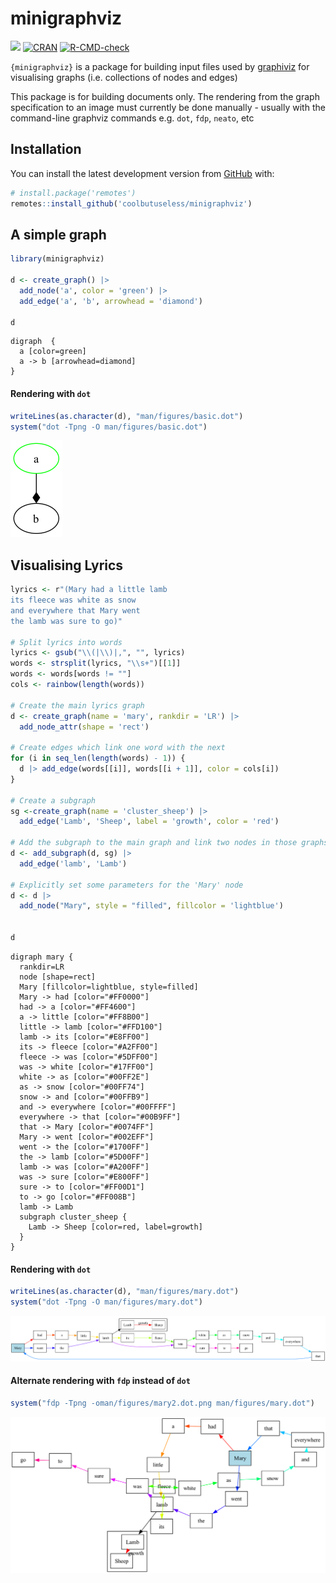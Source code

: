 
<!-- README.md is generated from README.Rmd. Please edit that file -->

# minigraphviz

<!-- badges: start -->

![](https://img.shields.io/badge/cool-useless-green.svg)
[![CRAN](https://www.r-pkg.org/badges/version/minigraphviz)](https://CRAN.R-project.org/package=minigraphviz)
[![R-CMD-check](https://github.com/coolbutuseless/minigraphviz/actions/workflows/R-CMD-check.yaml/badge.svg)](https://github.com/coolbutuseless/minigraphviz/actions/workflows/R-CMD-check.yaml)
<!-- badges: end -->

`{minigraphviz}` is a package for building input files used by
[graphiviz](https://graphviz.org) for visualising graphs
(i.e. collections of nodes and edges)

This package is for building documents only. The rendering from the
graph specification to an image must currently be done manually -
usually with the command-line graphviz commands e.g. `dot`, `fdp`,
`neato`, etc

## Installation

<!-- This package can be installed from CRAN -->

<!-- ``` r -->

<!-- install.packages('minigraphviz') -->

<!-- ``` -->

You can install the latest development version from
[GitHub](https://github.com/coolbutuseless/minigraphviz) with:

``` r
# install.package('remotes')
remotes::install_github('coolbutuseless/minigraphviz')
```

<!-- Pre-built source/binary versions can also be installed from -->

<!-- [R-universe](https://r-universe.dev) -->

<!-- ``` r -->

<!-- install.packages('minigraphviz', repos = c('https://coolbutuseless.r-universe.dev', 'https://cloud.r-project.org')) -->

<!-- ``` -->

## A simple graph

``` r
library(minigraphviz)

d <- create_graph() |>
  add_node('a', color = 'green') |>
  add_edge('a', 'b', arrowhead = 'diamond')

d
```

    digraph  {
      a [color=green]
      a -> b [arrowhead=diamond]
    }

#### Rendering with `dot`

``` r
writeLines(as.character(d), "man/figures/basic.dot")
system("dot -Tpng -O man/figures/basic.dot")
```

![](man/figures/basic.dot.png)

## Visualising Lyrics

``` r
lyrics <- r"(Mary had a little lamb
its fleece was white as snow
and everywhere that Mary went
the lamb was sure to go)"

# Split lyrics into words
lyrics <- gsub("\\(|\\)|,", "", lyrics)
words <- strsplit(lyrics, "\\s+")[[1]]
words <- words[words != ""]
cols <- rainbow(length(words))

# Create the main lyrics graph
d <- create_graph(name = 'mary', rankdir = 'LR') |>
  add_node_attr(shape = 'rect')

# Create edges which link one word with the next
for (i in seq_len(length(words) - 1)) {
  d |> add_edge(words[[i]], words[[i + 1]], color = cols[i])
}

# Create a subgraph
sg <-create_graph(name = 'cluster_sheep') |>
  add_edge('Lamb', 'Sheep', label = 'growth', color = 'red')

# Add the subgraph to the main graph and link two nodes in those graphs
d <- add_subgraph(d, sg) |> 
  add_edge('lamb', 'Lamb')

# Explicitly set some parameters for the 'Mary' node
d <- d |>
  add_node("Mary", style = "filled", fillcolor = 'lightblue')


d
```

    digraph mary {
      rankdir=LR
      node [shape=rect]
      Mary [fillcolor=lightblue, style=filled]
      Mary -> had [color="#FF0000"]
      had -> a [color="#FF4600"]
      a -> little [color="#FF8B00"]
      little -> lamb [color="#FFD100"]
      lamb -> its [color="#E8FF00"]
      its -> fleece [color="#A2FF00"]
      fleece -> was [color="#5DFF00"]
      was -> white [color="#17FF00"]
      white -> as [color="#00FF2E"]
      as -> snow [color="#00FF74"]
      snow -> and [color="#00FFB9"]
      and -> everywhere [color="#00FFFF"]
      everywhere -> that [color="#00B9FF"]
      that -> Mary [color="#0074FF"]
      Mary -> went [color="#002EFF"]
      went -> the [color="#1700FF"]
      the -> lamb [color="#5D00FF"]
      lamb -> was [color="#A200FF"]
      was -> sure [color="#E800FF"]
      sure -> to [color="#FF00D1"]
      to -> go [color="#FF008B"]
      lamb -> Lamb
      subgraph cluster_sheep {
        Lamb -> Sheep [color=red, label=growth]
      }
    }

#### Rendering with `dot`

``` r
writeLines(as.character(d), "man/figures/mary.dot")
system("dot -Tpng -O man/figures/mary.dot")
```

![](man/figures/mary.dot.png)

#### Alternate rendering with `fdp` instead of `dot`

``` r
system("fdp -Tpng -oman/figures/mary2.dot.png man/figures/mary.dot")
```

![](man/figures/mary2.dot.png)
